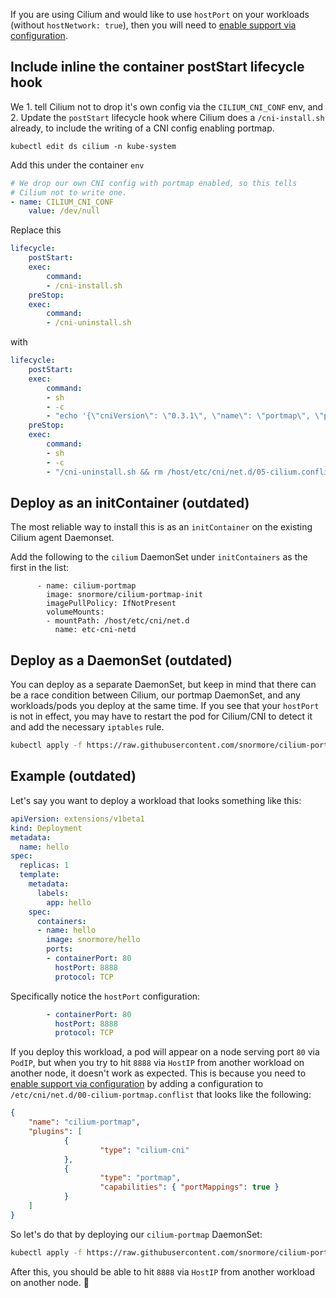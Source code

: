 If you are using Cilium and would like to use `hostPort` on your workloads (without `hostNetwork: true`), then you will need to [enable support via configuration](http://docs.cilium.io/en/v1.4/kubernetes/configuration/?highlight=portmap#enabling-hostport-support-via-cni-configuration).

## Include inline the container postStart lifecycle hook

We 1. tell Cilium not to drop it's own config via the `CILIUM_CNI_CONF` env, and 2. Update the `postStart` lifecycle hook where Cilium does a `/cni-install.sh` already, to include the writing of a CNI config enabling portmap.

```
kubectl edit ds cilium -n kube-system
```

Add this under the container `env`
```yaml
# We drop our own CNI config with portmap enabled, so this tells
# Cilium not to write one.
- name: CILIUM_CNI_CONF
    value: /dev/null
```

Replace this

```yaml
lifecycle:
    postStart:
    exec:
        command:
        - /cni-install.sh
    preStop:
    exec:
        command:
        - /cni-uninstall.sh
```

with

```yaml
lifecycle:
    postStart:
    exec:
        command:
        - sh
        - -c
        - "echo '{\"cniVersion\": \"0.3.1\", \"name\": \"portmap\", \"plugins\": [{\"name\": \"cilium\", \"type\": \"cilium-cni\"}, {\"type\": \"portmap\", \"capabilities\": {\"portMappings\": true}}]}' > /host/etc/cni/net.d/05-cilium.conflist && /cni-install.sh"
    preStop:
    exec:
        command:
        - sh
        - -c
        - "/cni-uninstall.sh && rm /host/etc/cni/net.d/05-cilium.conflist"
```


## Deploy as an initContainer (outdated)

The most reliable way to install this is as an `initContainer` on the existing Cilium agent Daemonset.

Add the following to the `cilium` DaemonSet under `initContainers` as the first in the list:
```
      - name: cilium-portmap
        image: snormore/cilium-portmap-init
        imagePullPolicy: IfNotPresent
        volumeMounts:
        - mountPath: /host/etc/cni/net.d
          name: etc-cni-netd
```

## Deploy as a DaemonSet (outdated)

You can deploy as a separate DaemonSet, but keep in mind that there can be a race condition between Cilium, our portmap DaemonSet, and any workloads/pods you deploy at the same time. If you see that your `hostPort` is not in effect, you may have to restart the pod for Cilium/CNI to detect it and add the necessary `iptables` rule. 

```bash
kubectl apply -f https://raw.githubusercontent.com/snormore/cilium-portmap/master/DaemonSet/daemonset.yaml
```

## Example (outdated)

Let's say you want to deploy a workload that looks something like this:

```yaml
apiVersion: extensions/v1beta1
kind: Deployment
metadata:
  name: hello
spec:
  replicas: 1
  template:
    metadata:
      labels:
        app: hello
    spec:
      containers:
      - name: hello
        image: snormore/hello
        ports:
        - containerPort: 80
          hostPort: 8888
          protocol: TCP

```

Specifically notice the `hostPort` configuration:

```yaml
        - containerPort: 80
          hostPort: 8888
          protocol: TCP
```

If you deploy this workload, a pod will appear on a node serving port `80` via `PodIP`, but when you try to hit `8888` via `HostIP` from another workload on another node, it doesn't work as expected. This is because you need to [enable support via configuration](http://docs.cilium.io/en/v1.4/kubernetes/configuration/?highlight=portmap#enabling-hostport-support-via-cni-configuration) by adding a configuration to `/etc/cni/net.d/00-cilium-portmap.conflist` that looks like the following:

```json
{
    "name": "cilium-portmap",
    "plugins": [
            {
                    "type": "cilium-cni"
            },
            {
                    "type": "portmap",
                    "capabilities": { "portMappings": true }
            }
    ]
}
```

So let's do that by deploying our `cilium-portmap` DaemonSet:

```bash
kubectl apply -f https://raw.githubusercontent.com/snormore/cilium-portmap/master/daemonset.yaml
```

After this, you should be able to hit `8888` via `HostIP` from another workload on another node. 🎉
